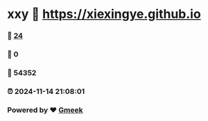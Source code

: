 # xxy :link: https://xiexingye.github.io 
### :page_facing_up: [24](https://xiexingye.github.io/tag.html) 
### :speech_balloon: 0 
### :hibiscus: 54352 
### :alarm_clock: 2024-11-14 21:08:01 
### Powered by :heart: [Gmeek](https://github.com/Meekdai/Gmeek)
